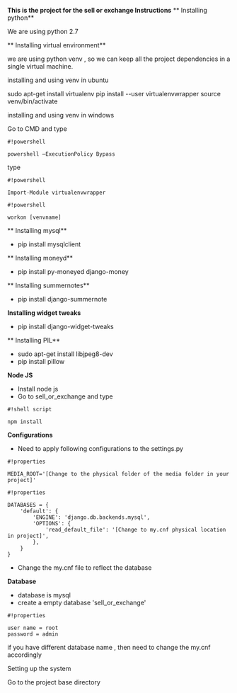 **This is the project for the sell or exchange Instructions**
**
Installing python**

We are using python 2.7

**
Installing virtual environment**

we are using python venv , so we can keep all the project dependencies in a single virtual machine.

installing and using venv in ubuntu

sudo apt-get install virtualenv
pip install --user virtualenvwrapper
source venv/bin/activate

installing and using venv in windows

Go to CMD and type

```
#!powershell

powershell –ExecutionPolicy Bypass
```

type 


```
#!powershell

Import-Module virtualenvwrapper
```


```
#!powershell

workon [venvname]
```






**
Installing mysql**

* pip install mysqlclient

**
Installing moneyd**

* pip install py-moneyed django-money

**
Installing summernotes**

* pip install django-summernote


**Installing widget tweaks**

* pip install django-widget-tweaks

**
Installing PIL**

* sudo apt-get install libjpeg8-dev
* pip install pillow

**Node JS**

* Install node js
* Go to sell_or_exchange and type 
```
#!shell script

npm install

```

**Configurations**

* Need to apply following configurations to the settings.py


```
#!properties

MEDIA_ROOT='[Change to the physical folder of the media folder in your project]'
```



```
#!properties

DATABASES = {
    'default': {
        'ENGINE': 'django.db.backends.mysql',
        'OPTIONS': {
            'read_default_file': '[Change to my.cnf physical location in project]',
        },
    }
}
```

* Change the my.cnf file to reflect the database

**Database**

* database is mysql
* create a empty database 'sell_or_exchange' 

```
#!properties

user name = root
password = admin
```


if you have different database name , then need to change the my.cnf accordingly

Setting up the system

Go to the project base directory